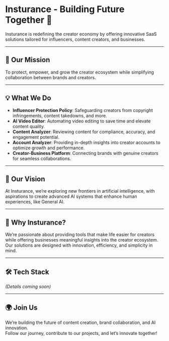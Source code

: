 # Insturance - Building Future Together 🚀  

Insturance is redefining the creator economy by offering innovative SaaS solutions tailored for influencers, content creators, and businesses.  

---

## 🌟 Our Mission  
To protect, empower, and grow the creator ecosystem while simplifying collaboration between brands and creators.  

---

## 💡 What We Do  
- **Influencer Protection Policy**: Safeguarding creators from copyright infringements, content takedowns, and more.  
- **AI Video Editor**: Automating video editing to save time and elevate content quality.  
- **Content Analyzer**: Reviewing content for compliance, accuracy, and engagement potential.  
- **Account Analyzer**: Providing in-depth insights into creator accounts to optimize growth and performance.  
- **Creator-Business Platform**: Connecting brands with genuine creators for seamless collaborations.  

---

## 🌌 Our Vision  
At Insturance, we’re exploring new frontiers in artificial intelligence, with aspirations to create advanced AI systems that enhance human experiences, like General AI.  

---

## 🎯 Why Insturance?  
We’re passionate about providing tools that make life easier for creators while offering businesses meaningful insights into the creator ecosystem. Our solutions are designed with innovation, efficiency, and simplicity in mind.  

---

## 🛠️ Tech Stack  
*(Details coming soon)*  

---

## 🌍 Join Us  
We’re building the future of content creation, brand collaboration, and AI innovation.  
Follow our journey, contribute to our projects, and let’s innovate together!  
